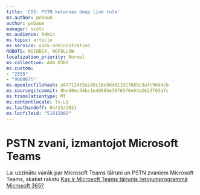```yaml
---
title: 'CSS: PSTN kolonnas deep link rule'
ms.author: pebaum
author: pebaum
manager: scotv
ms.audience: Admin
ms.topic: article
ms.service: o365-administration
ROBOTS: NOINDEX, NOFOLLOW
localization_priority: Normal
ms.collection: Adm_O365
ms.custom:
- "2555"
- "9000675"
ms.openlocfilehash: a97712433a245c16e9dd01192f689c3afc96d4cb
ms.sourcegitcommit: 8bc60ec34bc1e40685e3976576e04a2623f63a7c
ms.translationtype: MT
ms.contentlocale: lv-LV
ms.lasthandoff: 04/15/2021
ms.locfileid: "51815802"
---
```

# <a name="pstn-calling-with-microsoft-teams"></a>PSTN zvani, izmantojot Microsoft Teams

Lai uzzinātu vairāk par Microsoft Teams tālruni un PSTN zvaniem Microsoft Teams, skatiet rakstu [Kas ir Microsoft Teams tālrunis lietojumprogrammā Microsoft 365?](https://docs.microsoft.com/microsoftteams/what-is-phone-system-in-office-365)